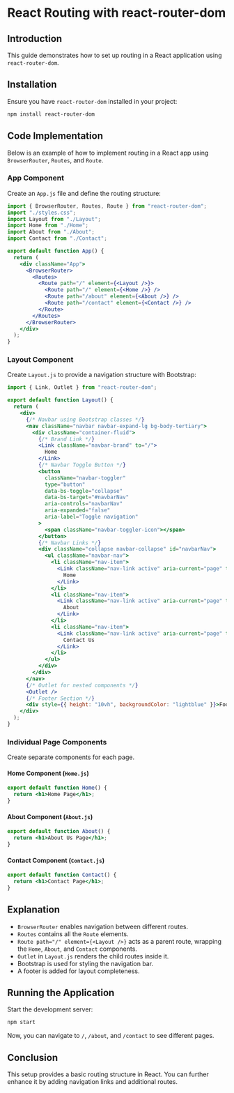 # React Routing with react-router-dom

## Introduction
This guide demonstrates how to set up routing in a React application using `react-router-dom`.

## Installation
Ensure you have `react-router-dom` installed in your project:

```sh
npm install react-router-dom
```

## Code Implementation
Below is an example of how to implement routing in a React app using `BrowserRouter`, `Routes`, and `Route`.

### App Component
Create an `App.js` file and define the routing structure:

```jsx
import { BrowserRouter, Routes, Route } from "react-router-dom";
import "./styles.css";
import Layout from "./Layout";
import Home from "./Home";
import About from "./About";
import Contact from "./Contact";

export default function App() {
  return (
    <div className="App">
      <BrowserRouter>
        <Routes>
          <Route path="/" element={<Layout />}>
            <Route path="/" element={<Home />} />
            <Route path="/about" element={<About />} />
            <Route path="/contact" element={<Contact />} />
          </Route>
        </Routes>
      </BrowserRouter>
    </div>
  );
}
```

### Layout Component
Create `Layout.js` to provide a navigation structure with Bootstrap:

```jsx
import { Link, Outlet } from "react-router-dom";

export default function Layout() {
  return (
    <div>
      {/* Navbar using Bootstrap classes */}
      <nav className="navbar navbar-expand-lg bg-body-tertiary">
        <div className="container-fluid">
          {/* Brand Link */}
          <Link className="navbar-brand" to="/">
            Home
          </Link>
          {/* Navbar Toggle Button */}
          <button
            className="navbar-toggler"
            type="button"
            data-bs-toggle="collapse"
            data-bs-target="#navbarNav"
            aria-controls="navbarNav"
            aria-expanded="false"
            aria-label="Toggle navigation"
          >
            <span className="navbar-toggler-icon"></span>
          </button>
          {/* Navbar Links */}
          <div className="collapse navbar-collapse" id="navbarNav">
            <ul className="navbar-nav">
              <li className="nav-item">
                <Link className="nav-link active" aria-current="page" to="/">
                  Home
                </Link>
              </li>
              <li className="nav-item">
                <Link className="nav-link active" aria-current="page" to="/about">
                  About
                </Link>
              </li>
              <li className="nav-item">
                <Link className="nav-link active" aria-current="page" to="/contact">
                  Contact Us
                </Link>
              </li>
            </ul>
          </div>
        </div>
      </nav>
      {/* Outlet for nested components */}
      <Outlet />
      {/* Footer Section */}
      <div style={{ height: "10vh", backgroundColor: "lightblue" }}>Footer</div>
    </div>
  );
}
```

### Individual Page Components
Create separate components for each page.

#### Home Component (`Home.js`)
```jsx
export default function Home() {
  return <h1>Home Page</h1>;
}
```

#### About Component (`About.js`)
```jsx
export default function About() {
  return <h1>About Us Page</h1>;
}
```

#### Contact Component (`Contact.js`)
```jsx
export default function Contact() {
  return <h1>Contact Page</h1>;
}
```

## Explanation
- `BrowserRouter` enables navigation between different routes.
- `Routes` contains all the `Route` elements.
- `Route path="/" element={<Layout />}` acts as a parent route, wrapping the `Home`, `About`, and `Contact` components.
- `Outlet` in `Layout.js` renders the child routes inside it.
- Bootstrap is used for styling the navigation bar.
- A footer is added for layout completeness.

## Running the Application
Start the development server:

```sh
npm start
```

Now, you can navigate to `/`, `/about`, and `/contact` to see different pages.

## Conclusion
This setup provides a basic routing structure in React. You can further enhance it by adding navigation links and additional routes.

